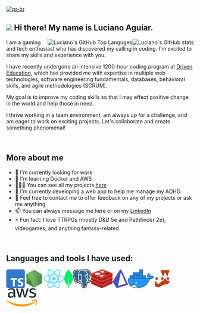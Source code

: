 [![pt-br](https://img.shields.io/badge/lang-pt--br-green.svg)](https://github.com/Luciano-Rangel-Aguiar/Luciano-Rangel-Aguiar/blob/main/README.pt-br.md)

## <img src="https://media.giphy.com/media/hvRJCLFzcasrR4ia7z/giphy.gif" width="5%"> Hi there! My name is Luciano Aguiar.

<img src="https://github-readme-stats.vercel.app/api?username=Luciano-Rangel-Aguiar&theme=transparent&card_width=500" alt=" Luciano`s GitHub stats" align="right"/>
<img src="https://github-readme-stats.vercel.app/api/top-langs/?username=Luciano-Rangel-Aguiar&layout=compact&theme=transparent&card_width=500" alt=" Luciano`s GitHub Top Languges" align="right"/>

I am a gaming and tech enthusiast who has discovered my calling in coding. I'm excited to share my skills and experience with you.

I have recently undergone an intensive 1200-hour coding program at [Driven Education](https://www.driven.com.br/), which has provided me with expertise in multiple web technologies, software engineering fundamentals,  databases, behavioral skills, and agile methodologies (SCRUM).

My goal is to improve my coding skills so that I may effect positive change in the world and help those in need.

I thrive working in a team environment, am always up for a challenge, and am eager to work on exciting projects. Let's collaborate and create something phenomenal!

<br/>
 
## More about me

- 🔭 I'm currently looking for work
- 🌱 I'm learning Docker and AWS
- 👨🏻‍💻 You can see all my projects [here](https://github.com/Luciano-Rangel-Aguiar?tab=repositories)
- 🧠 I'm currently developing a web app to help me manage my ADHD.
- 💬 Feel free to contact me to offer feedback on any of my projects or ask me anything
- 📫 You can always message me here or on my [LinkedIn](https://www.linkedin.com/in/luciano-aguiar-developer/)
- ⚡ Fun fact: I love TTRPGs (mostly D&D 5e and Pathfinder 2e), videogames, and anything fantasy-related

<br/>
  
## Languages and tools I have used:

<a href="https://www.typescriptlang.org/"><img src="./img/Typescript_logo_2020.svg" alt="Typescript" height="50px" align="left"/></a>
<a href="https://nodejs.org/"><img src="./img/nodejs-3.svg" alt="Node.js" height="50px" align="left"/></a>
<a href="https://react.dev/"><img src="./img/React-icon.svg" alt="React" height="50px" align="left"/></a>
<a href="https://www.mongodb.com/"><img src="./img/MongoDB_Logomark_SpringGreen.svg" alt="MongoDB" height="50px" align="left"/></a>
<a href="https://www.postgresql.org/"><img src="./img/Postgresql_elephant.svg" alt="PostgreSQL" height="50px" align="left"/></a>
<a href="https://redis.io/"><img src="./img/redis-cube-red_white-rgb.png" alt="Redis" height="50px" align="left"/></a>
<a href="https://www.prisma.io/"><img src="./img/prisma.svg" alt="Prisma" height="50px" align="left"/></a>
<a href="https://www.docker.com/"><img src="./img/Moby-logo.webp" alt="Docker" height="50px" align="left"/></a>
<a href="https://jestjs.io/pt-BR/"><img src="./img/jest-logo.svg" alt="Jest" height="50px" align="left"/></a>
<a href="https://aws.amazon.com/"><img src="./img/Amazon_Web_Services_Logo.svg" alt="Amazon Web Services" height="50px" align="left"/></a>
